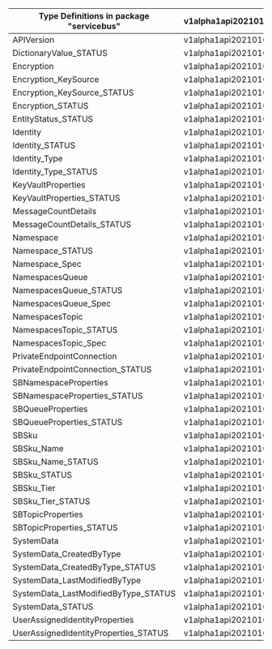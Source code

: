 | Type Definitions in package "servicebus" | v1alpha1api20210101preview | v1beta20210101preview |
|------------------------------------------|----------------------------|-----------------------|
| APIVersion                               | v1alpha1api20210101preview | v1beta20210101preview |
| DictionaryValue_STATUS                   | v1alpha1api20210101preview | v1beta20210101preview |
| Encryption                               | v1alpha1api20210101preview | v1beta20210101preview |
| Encryption_KeySource                     | v1alpha1api20210101preview | v1beta20210101preview |
| Encryption_KeySource_STATUS              | v1alpha1api20210101preview | v1beta20210101preview |
| Encryption_STATUS                        | v1alpha1api20210101preview | v1beta20210101preview |
| EntityStatus_STATUS                      | v1alpha1api20210101preview | v1beta20210101preview |
| Identity                                 | v1alpha1api20210101preview | v1beta20210101preview |
| Identity_STATUS                          | v1alpha1api20210101preview | v1beta20210101preview |
| Identity_Type                            | v1alpha1api20210101preview | v1beta20210101preview |
| Identity_Type_STATUS                     | v1alpha1api20210101preview | v1beta20210101preview |
| KeyVaultProperties                       | v1alpha1api20210101preview | v1beta20210101preview |
| KeyVaultProperties_STATUS                | v1alpha1api20210101preview | v1beta20210101preview |
| MessageCountDetails                      | v1alpha1api20210101preview | v1beta20210101preview |
| MessageCountDetails_STATUS               | v1alpha1api20210101preview | v1beta20210101preview |
| Namespace                                | v1alpha1api20210101preview | v1beta20210101preview |
| Namespace_STATUS                         | v1alpha1api20210101preview | v1beta20210101preview |
| Namespace_Spec                           | v1alpha1api20210101preview | v1beta20210101preview |
| NamespacesQueue                          | v1alpha1api20210101preview | v1beta20210101preview |
| NamespacesQueue_STATUS                   | v1alpha1api20210101preview | v1beta20210101preview |
| NamespacesQueue_Spec                     | v1alpha1api20210101preview | v1beta20210101preview |
| NamespacesTopic                          | v1alpha1api20210101preview | v1beta20210101preview |
| NamespacesTopic_STATUS                   | v1alpha1api20210101preview | v1beta20210101preview |
| NamespacesTopic_Spec                     | v1alpha1api20210101preview | v1beta20210101preview |
| PrivateEndpointConnection                | v1alpha1api20210101preview | v1beta20210101preview |
| PrivateEndpointConnection_STATUS         | v1alpha1api20210101preview | v1beta20210101preview |
| SBNamespaceProperties                    | v1alpha1api20210101preview | v1beta20210101preview |
| SBNamespaceProperties_STATUS             | v1alpha1api20210101preview | v1beta20210101preview |
| SBQueueProperties                        | v1alpha1api20210101preview | v1beta20210101preview |
| SBQueueProperties_STATUS                 | v1alpha1api20210101preview | v1beta20210101preview |
| SBSku                                    | v1alpha1api20210101preview | v1beta20210101preview |
| SBSku_Name                               | v1alpha1api20210101preview | v1beta20210101preview |
| SBSku_Name_STATUS                        | v1alpha1api20210101preview | v1beta20210101preview |
| SBSku_STATUS                             | v1alpha1api20210101preview | v1beta20210101preview |
| SBSku_Tier                               | v1alpha1api20210101preview | v1beta20210101preview |
| SBSku_Tier_STATUS                        | v1alpha1api20210101preview | v1beta20210101preview |
| SBTopicProperties                        | v1alpha1api20210101preview | v1beta20210101preview |
| SBTopicProperties_STATUS                 | v1alpha1api20210101preview | v1beta20210101preview |
| SystemData                               | v1alpha1api20210101preview | v1beta20210101preview |
| SystemData_CreatedByType                 | v1alpha1api20210101preview | v1beta20210101preview |
| SystemData_CreatedByType_STATUS          | v1alpha1api20210101preview | v1beta20210101preview |
| SystemData_LastModifiedByType            | v1alpha1api20210101preview | v1beta20210101preview |
| SystemData_LastModifiedByType_STATUS     | v1alpha1api20210101preview | v1beta20210101preview |
| SystemData_STATUS                        | v1alpha1api20210101preview | v1beta20210101preview |
| UserAssignedIdentityProperties           | v1alpha1api20210101preview | v1beta20210101preview |
| UserAssignedIdentityProperties_STATUS    | v1alpha1api20210101preview | v1beta20210101preview |

